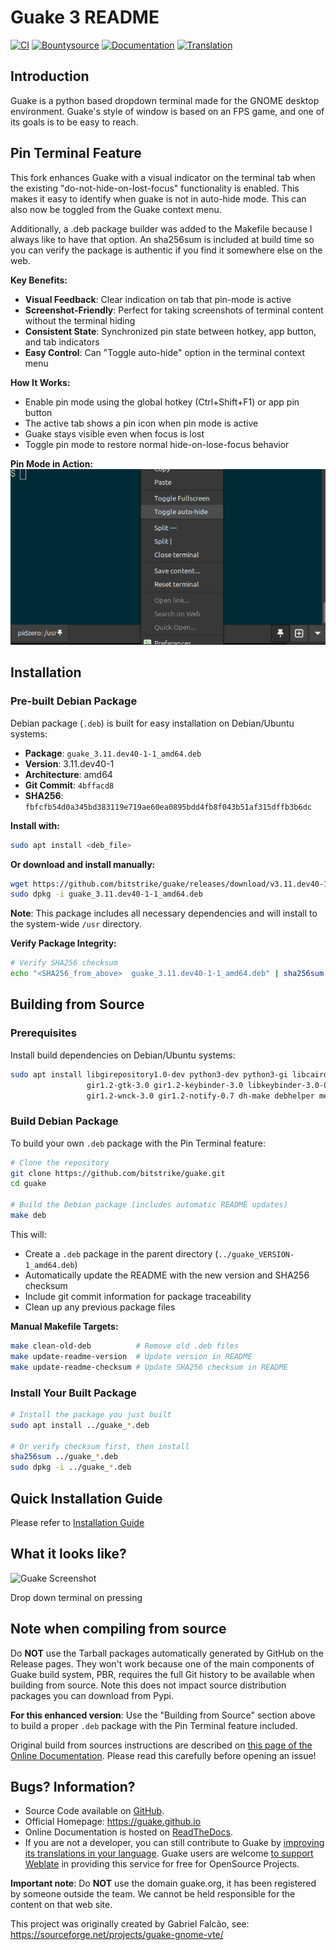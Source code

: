 # Guake 3 README

[![CI](https://github.com/Guake/guake/actions/workflows/ci.yml/badge.svg)](https://github.com/Guake/guake/actions)
[![Bountysource](https://img.shields.io/bountysource/team/guake/activity.svg)](https://www.bountysource.com/teams/guake)
[![Documentation](https://readthedocs.org/projects/guake/badge/?version=stable)](https://guake.readthedocs.io/en/stable/?badge=stable)
[![Translation](https://hosted.weblate.org/widgets/guake/-/guake/svg-badge.svg)](https://hosted.weblate.org/projects/guake/guake/)

## Introduction

Guake is a python based dropdown terminal made for the GNOME desktop environment. Guake's style of window is based on an FPS game, and one of its goals is to be easy to reach.

## Pin Terminal Feature

This fork enhances Guake with a visual indicator on the terminal tab when the existing "do-not-hide-on-lost-focus" functionality is enabled. This makes it easy to identify when guake is not in auto-hide mode. This can also now be toggled from the Guake context menu.


Additionally, a .deb package builder was added to the Makefile because I always like to have that option.  An sha256sum is included at build time so you can verify the package is authentic if you find it somewhere else on the web.

**Key Benefits:**
- **Visual Feedback**: Clear indication on tab that pin-mode is active
- **Screenshot-Friendly**: Perfect for taking screenshots of terminal content without the terminal hiding
- **Consistent State**: Synchronized pin state between hotkey, app button, and tab indicators
- **Easy Control**: Can "Toggle auto-hide" option in the terminal context menu

**How It Works:**
- Enable pin mode using the global hotkey (Ctrl+Shift+F1) or app pin button
- The active tab shows a pin icon when pin mode is active
- Guake stays visible even when focus is lost
- Toggle pin mode to restore normal hide-on-lose-focus behavior

**Pin Mode in Action:**
![Pin Mode Feature](images/pin-mode-2.png)

## Installation

### Pre-built Debian Package

Debian package (`.deb`) is built for easy installation on Debian/Ubuntu systems:

- **Package**: `guake_3.11.dev40-1-1_amd64.deb`
- **Version**: 3.11.dev40-1
- **Architecture**: amd64  
- **Git Commit**: `4bffacd8`
- **SHA256**: `fbfcfb54d0a345bd383119e719ae60ea0895bdd4fb8f043b51af315dffb3b6dc`

**Install with:**
```bash
sudo apt install <deb_file>
```

**Or download and install manually:**
```bash
wget https://github.com/bitstrike/guake/releases/download/v3.11.dev40-1/guake_3.11.dev40-1-1_amd64.deb
sudo dpkg -i guake_3.11.dev40-1-1_amd64.deb
```

**Note**: This package includes all necessary dependencies and will install to the system-wide `/usr` directory.

**Verify Package Integrity:**
```bash
# Verify SHA256 checksum
echo "<SHA256_from_above>  guake_3.11.dev40-1-1_amd64.deb" | sha256sum -c
```

## Building from Source

### Prerequisites

Install build dependencies on Debian/Ubuntu systems:
```bash
sudo apt install libgirepository1.0-dev python3-dev python3-gi libcairo2-dev pkg-config \
                 gir1.2-gtk-3.0 gir1.2-keybinder-3.0 libkeybinder-3.0-0 gir1.2-vte-2.91 \
                 gir1.2-wnck-3.0 gir1.2-notify-0.7 dh-make debhelper meson ninja-build
```

### Build Debian Package

To build your own `.deb` package with the Pin Terminal feature:

```bash
# Clone the repository
git clone https://github.com/bitstrike/guake.git
cd guake

# Build the Debian package (includes automatic README updates)
make deb
```

This will:
- Create a `.deb` package in the parent directory (`../guake_VERSION-1_amd64.deb`)
- Automatically update the README with the new version and SHA256 checksum
- Include git commit information for package traceability
- Clean up any previous package files

**Manual Makefile Targets:**
```bash
make clean-old-deb          # Remove old .deb files
make update-readme-version  # Update version in README
make update-readme-checksum # Update SHA256 checksum in README
```

### Install Your Built Package

```bash
# Install the package you just built
sudo apt install ../guake_*.deb

# Or verify checksum first, then install
sha256sum ../guake_*.deb
sudo dpkg -i ../guake_*.deb
```

## Quick Installation Guide

Please refer to [Installation Guide](https://guake.readthedocs.io/en/latest/user/installing.html#system-wide-installation)

## What it looks like?

![Guake Screenshot](https://i.ibb.co/s97cJWZ/guake.png)

Drop down terminal on pressing <F12>

## Note when compiling from source

Do **NOT** use the Tarball packages automatically generated by GitHub on the Release pages. They won't work because one of the main components of Guake build system, PBR, requires the full Git history to be available when building from source. Note this does not impact source distribution packages you can download from Pypi.

**For this enhanced version**: Use the "Building from Source" section above to build a proper `.deb` package with the Pin Terminal feature included.

Original build from sources instructions are described on [this page of the Online Documentation](http://guake.readthedocs.io/en/latest/user/installing.html#install-from-source). Please read this carefully before opening an issue!

## Bugs? Information?

- Source Code available on [GitHub](https://github.com/Guake/guake/).
- Official Homepage: https://guake.github.io
- Online Documentation is hosted on [ReadTheDocs](http://guake.readthedocs.io/).
- If you are not a developer, you can still contribute to Guake by [improving its translations in your language](https://hosted.weblate.org/projects/guake/guake/). Guake users are welcome [to support Weblate](https://weblate.org/donate/) in providing this service for free for OpenSource Projects.

**Important note**: Do **NOT** use the domain guake.org, it has been registered by someone outside the team. We cannot be held responsible for the content on that web site.

This project was originally created by Gabriel Falcão, see: https://sourceforge.net/projects/guake-gnome-vte/

